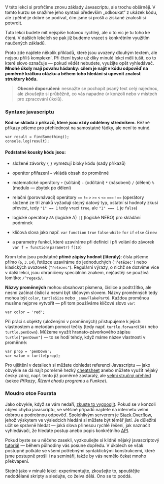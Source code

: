 V této lekci si profrčíme znovu základy Javascriptu, ale trochu obšírněji. V tomto kurzu se snažíme jeho syntaxi především „odkoukat“ z ukázek kódu, ale zpětně je dobré se podívat, čím jsme si prošli a získané znalosti si potvrdit. 

Tuto lekci budete mít nejspíše hotovou rychleji, ale o to víc je tu toho ke čtení. V dalších lekcích se pak již budeme vracet s konkrétním využitím naučených základů.

Proto zde najdete několik příkladů, které jsou uvozeny dlouhým textem, ale nejsou příliš komplexní. Při čtení byste už díky minulé lekci měli tušit, co to které slovo označuje — pokud vědět nebudete, využijte opět vyhledávač. **Mnohé úkoly mají povahu hádanky: cílem je najít v kódu odpověď na poměrně krátkou otázku a během toho hledání si upevnit znalost struktury kódu.**

> **Obecné doporučení:** nesnažte se pochopit psaný text celý najednou, ale zkoušejte si průběžně, co vás napadne (v konzoli nebo v místech pro zpracování úkolů).


### Syntaxe javascriptu

**Kód se skládá z příkazů, které jsou vždy odděleny středníkem.** Běžně příkazy píšeme pro přehlednost na samostatné řádky, ale není to nutné.

    var result = findSomething();
    console.log(result);

#### Podstatné kousky kódu jsou:

- složené závorky `{` `}` vymezují bloky kódu (sady příkazů)

- operátor přiřazení `=` vkládá obsah do proměnné

- matematické operátory `+` (sčítání) `-` (odčítání) `*` (násobení) `/` (dělení) `%` (modulo — zbytek po dělení)

- relační (porovnávací) operátory `==` `!=` `>` `>=` `<` `<=` `===` `!==` (operátory složené ze tří znaků vyžadují stejný datový typ, ostatní si hodnoty zkusí převést, tedy `"1" == 1` tedy vrací `true`, ale `"1" === 1` je `false`)

- logické operátory `&&` (logické A) `||` (logické NEBO) pro skládání podmínek

- klíčová slova jako např. `var` `function` `true` `false` `while` `for` `if` `else` či `new`

- a parametry funkcí, které uzavíráme při definici i při volání do závorek `var f = function(parametr)` `f(10)`

Krom toho jsou podstatné **přímé zápisy hodnot (literály)**: čísla píšeme přímo (`6`, `3.14`), řetězce uzavíráme do jednoduchých (`'řetězec'`) nebo klasických uvozovek (`"řetězec"`). Regulární výrazy, o nichž se dozvíme více v další lekci, jsou ohraničeny speciálním znakem, nejčastěji se používá lomítko: `/^regex$/`.

**Názvy proměnných** mohou obsahovat písmena, číslice a podtržítko, ale nesmí začínat číslicí a nesmí být klíčovým slovem. Názvy proměnných tedy mohou být `color`, `turtleSize` nebo `_snowFlakePart6`. Každou proměnou musíme nejprve vytvořit — při tom používáme klíčové slovo `var`:

    var color = 'red';

Při práci s objekty (uloženými v proměnných) přistupujeme k jejich vlastnostem a metodám pomocí tečky (tedy např. `turtle.forward(50)` nebo `turtle.penDown`). Můžeme využít hranato-závorkového zápisu `turtle["penDown"]` — to se hodí tehdy, když máme název vlastnosti v proměnné: 

    var prop = 'penDown'; 
    var value = turtle[prop];

Pro ujištění v detailech si můžete dohledat referenci Javascriptu — jako obvykle se dá najít poměrně hezký [cheatsheet](https://www.cheatography.com/kelt/cheat-sheets/learning-javascript/) anebo můžete využít nějaký český zdroj, např. tento již poměrně zastaralý, ale [velmi stručný přehled](http://www.fi.muni.cz/~xhejtman/P005/jssyntax.html) (sekce *Příkazy*, *Řízení chodu programu* a *Funkce*).


### Moudro otce Fourata

Jako obvykle, když se vám nedaří, [zkuste to vygooglit](https://www.google.com/search?q=get+better+at+googling). Pokud se v konzoli objeví chyba javascriptu, ve většině případů najdete na internetu velmi dobrou a podrobnou odpověď. Spolehlivým serverem je [Stack Overflow](http://stackoverflow.com), jehož výskytem ve výsledcích hledání si můžete být téměř jistí. Je důležité učit se správně hledat — jaká slova přinesou rychlé řešení, jak naznačit vyhledávači, že hledáte postup anebo popis konkrétního [API](https://cs.wikipedia.org/wiki/API).

Pokud byste se u něčeho zasekli, vyzkoušejte si klidně nějaký javascriptový [tutoriál](http://google.com/search?q=javascript+syntax+tutorial) — během půlhodiny vás posune dopředu. V úkolech se však postupně potkáte se všemi potřebnými syntaktickými konstrukcemi, které jsme postupně prošli i na semináři, takže by vás nemělo čekat mnoho překvapení.

Stejně jako v minulé lekci: experimentujte, zkoušejte to, spouštějte nedodělané skripty a sledujte, co želva dělá. Ono se to poddá.
